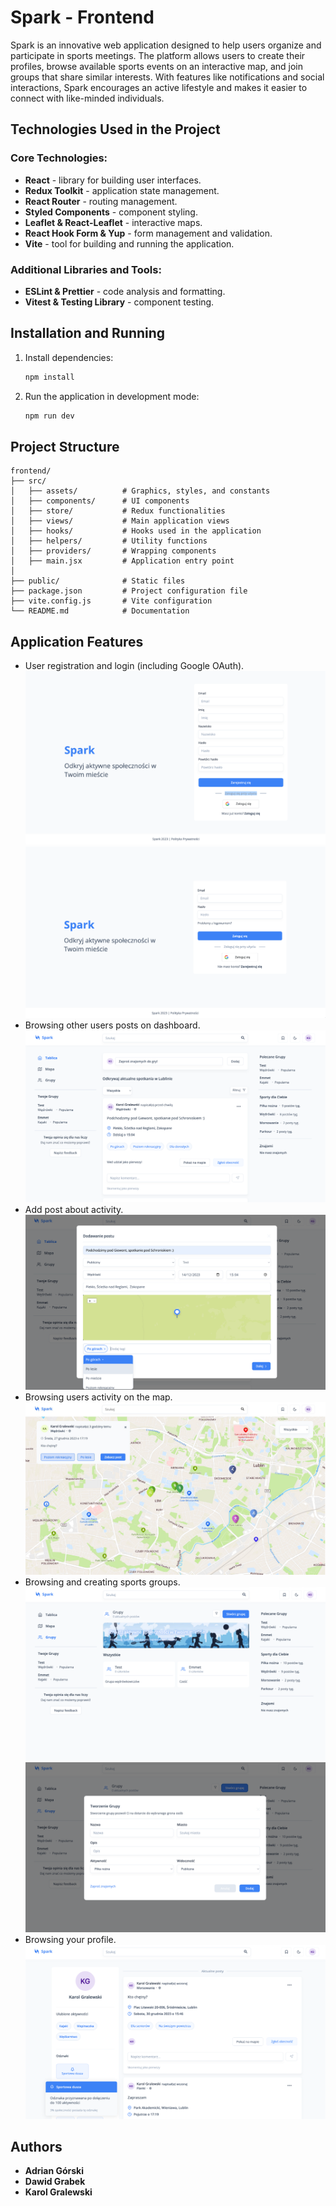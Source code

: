 # Spark - Frontend

Spark is an innovative web application designed to help users organize and participate in sports meetings. The platform allows users to create their profiles, browse available sports events on an interactive map, and join groups that share similar interests. With features like notifications and social interactions, Spark encourages an active lifestyle and makes it easier to connect with like-minded individuals.

## Technologies Used in the Project

### Core Technologies:

- **React** - library for building user interfaces.
- **Redux Toolkit** - application state management.
- **React Router** - routing management.
- **Styled Components** - component styling.
- **Leaflet & React-Leaflet** - interactive maps.
- **React Hook Form & Yup** - form management and validation.
- **Vite** - tool for building and running the application.

### Additional Libraries and Tools:

- **ESLint & Prettier** - code analysis and formatting.
- **Vitest & Testing Library** - component testing.

## Installation and Running

1. Install dependencies:
   ```bash
   npm install
   ```
2. Run the application in development mode:
   ```bash
   npm run dev
   ```

## Project Structure

```
frontend/
├── src/
│   ├── assets/          # Graphics, styles, and constants
│   ├── components/      # UI components
│   ├── store/           # Redux functionalities
│   ├── views/           # Main application views
│   ├── hooks/           # Hooks used in the application
│   ├── helpers/         # Utility functions
│   ├── providers/       # Wrapping components
│   ├── main.jsx         # Application entry point
│
├── public/              # Static files
├── package.json         # Project configuration file
├── vite.config.js       # Vite configuration
└── README.md            # Documentation
```

## Application Features

- User registration and login (including Google OAuth).
  ![Register](image.png)
  ![Login](image-1.png)
- Browsing other users posts on dashboard.
  ![Dashboard](image-2.png)
- Add post about activity.
  ![Add-post](image-3.png)
- Browsing users activity on the map.
  ![Map-activity](image-8.png)
- Browsing and creating sports groups.
  ![Browsing-groups](image-5.png)
  ![Create-group](image-6.png)
- Browsing your profile.
  ![Profile](image-7.png)

## Authors

- **Adrian Górski**
- **Dawid Grabek**
- **Karol Gralewski**
